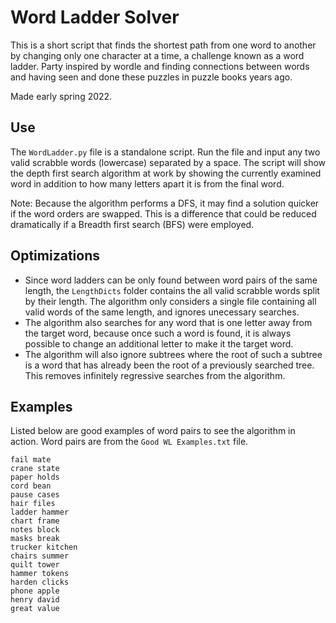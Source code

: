 # Word Ladder Solver

This is a short script that finds the shortest path from one word to another by changing only one character at a time, a challenge known as a word ladder. Party inspired by wordle and finding connections between words and having seen and done these puzzles in puzzle books years ago.

Made early spring 2022.

## Use

The `WordLadder.py` file is a standalone script. Run the file and input any two valid scrabble words (lowercase) separated by a space. The script will show the depth first search algorithm at work by showing the currently examined word in addition to how many letters apart it is from the final word.

Note: Because the algorithm performs a DFS, it may find a solution quicker if the word orders are swapped. This is a difference that could be reduced dramatically if a Breadth first search (BFS) were employed.

## Optimizations

-  Since word ladders can be only found between word pairs of the same length, the `LengthDicts` folder contains the all valid scrabble words split by their length. The algorithm only considers a single file containing all valid words of the same length, and ignores unecessary searches.
- The algorithm also searches for any word that is one letter away from the target word, because once such a word is found, it is always possible to change an additional letter to make it the target word.
- The algorithm will also ignore subtrees where the root of such a subtree is a word that has already been the root of a previously searched tree. This removes infinitely regressive searches from the algorithm.

## Examples

Listed below are good examples of word pairs to see the algorithm in action. Word pairs are from the `Good WL Examples.txt` file.

```
fail mate
crane state
paper holds
cord bean
pause cases
hair files
ladder hammer
chart frame
notes block
masks break
trucker kitchen
chairs summer
quilt tower
hammer tokens
harden clicks
phone apple
henry david
great value
```
